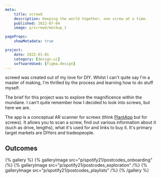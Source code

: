 ```yaml
---
meta:
    title: screwd
    description: Keeping the world together, one screw at a time.
    published: 2022-07-04
    image: p/screwd/mockup_1

pageProps:
    showMetadata: true

project:
    date: 2022-01-01
    category: [design.ui]
    softwareUsed: [figma.design]
---
```

screwd was created out of my love for DIY. Whilst I can't quite say I'm a master of making, I'm thrilled by the process and learning how to do stuff myself.

The brief for this project was to explore the magnificence within the mundane. I can't quite remember how I decided to look into screws, but here we are.

The app is a conceptual AR scanner for screws (think [PlantApp](https://plantapp.app/) but for screws). It allows you to scan a screw, find out various information about it (such as drive, lengths), what it's used for and links to buy it. It's primary target markets are DIYers and tradespeople.

## Outcomes
{% gallery %}
    {% galleryImage src="p/spotify21/postcodes_onboarding" /%}
    {% galleryImage src="p/spotify21/postcodes_exploration" /%}
    {% galleryImage src="p/spotify21/postcodes_playlists" /%}
{% /gallery %}